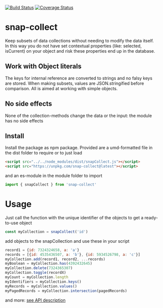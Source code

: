 [![Build Status](https://travis-ci.org/ovanderzee/snap-collect.svg?branch=master)](https://travis-ci.org/ovanderzee/snap-collect)
[![Coverage Status](https://coveralls.io/repos/github/ovanderzee/snap-collect/badge.svg?branch=master)](https://coveralls.io/github/ovanderzee/snap-collect?branch=master)

# snap-collect

Keep subsets of data collections without needing to modify the data itself.
In this way you do not have set contextual properties (like: selected, isCurrent) on your object
and risk these properties end up in the database.

## Work with Object literals
The keys for internal reference are converted to strings and no falsy keys are stored.
When making subsets, values are JSON.stringified before comparison.
All is aimed at working with simple objects.

## No side effects
None of the collection-methods change the data or the input: the module has no side effects

## Install

Install the package as npm package. Provided are
a umd-formatted file in the dist folder to require or to just load

```html
<script src="../../node_modules/dist/snapCollect.js"></script>
<script src="https://unpkg.com/snap-collect@latest"></script>
```

and an es-module in the module folder to import

```js
import { snapCollect } from 'snap-collect'
```

# Usage

Just call the function
with the unique identifier of the objects
to get a ready-to-use object

```js
const myCollection = snapCollect('id')
```

add objects to the snapCollection
and use these in your script

```js
record1 = {id: 7324324658, a: 'a'}
records = [{id: 4535436507, a: 'b'}, {id: 5934526798, a: 'c'}]
myCollection.add(record1, record2, ...records)
myBoolean = myCollection.has(4392432645)
myCollection.delete(7324365307)
myCollection.toggle(recordX)
myCount = myCollection.length
myIdentifiers = myCollection.keys()
myRecords = myCollection.values()
myPagedRecords = myCollection.intersection(pagedRecords)
```

and more:
[see API description](./API.md)
